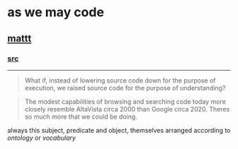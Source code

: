# as we may code

## [mattt](https://github.com/mattt)

### [src](https://nshipster.com/as-we-may-code/)

---

> What if, instead of lowering source code down for the purpose of execution, we raised source code for the purpose of understanding?

> The modest capabilities of browsing and searching code today more closely resemble AltaVista circa 2000 than Google circa 2020. Theres so much more that we could be doing.

always this subject, predicate and object, themselves arranged according to *ontology* or *vocabulary*